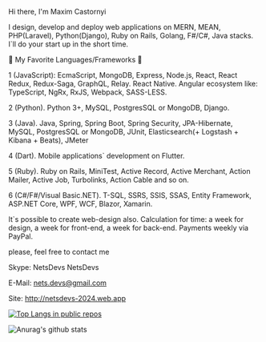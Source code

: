 Hi there, I'm Maxim Castornyi

I design, develop and deploy web applications on MERN, MEAN, PHP(Laravel), Python(Django), Ruby on Rails, Golang, F#/C#, Java stacks. I`ll do your start up in the short time.

🔨 My Favorite Languages/Frameworks 🔨

1 (JavaScript): EcmaScript, MongoDB, Express, Node.js, React, React Redux, Redux-Saga, GraphQL, Relay. React Native. Angular ecosystem like: TypeScript, NgRx, RxJS, Webpack, SASS-LESS.

2 (Python). Python 3+, MySQL, PostgresSQL or MongoDB, Django.

3 (Java). Java, Spring, Spring Boot, Spring Security, JPA-Hibernate, MySQL, PostgresSQL or MongoDB, JUnit, Elasticsearch(+ Logstash + Kibana + Beats), JMeter

4 (Dart). Mobile applications` development on Flutter.

5 (Ruby). Ruby on Rails, MiniTest, Active Record, Active Merchant, Action Mailer, Active Job, Turbolinks, Action Cable and so on.

6 (С#/F#/Visual Basic.NET). T-SQL, SSRS, SSIS, SSAS, Entity Framework, ASP.NET Core, WPF, WCF, Blazor, Xamarin.

It`s possible to create web-design also. Calculation for time: a week for design, a week for front-end, a week for back-end. Payments weekly via PayPal.

please, feel free to contact me

Skype: NetsDevs NetsDevs

E-Mail: nets.devs@gmail.com

Site: http://netsdevs-2024.web.app


[![Top Langs in public repos](https://github-readme-stats.vercel.app/api/top-langs/?username=MaximCastornyi&layout=compact)](https://github.com/anuraghazra/github-readme-stats)

![Anurag's github stats](https://github-readme-stats.vercel.app/api?username=MaximCastornyi&show_icons=true&theme=radical)
